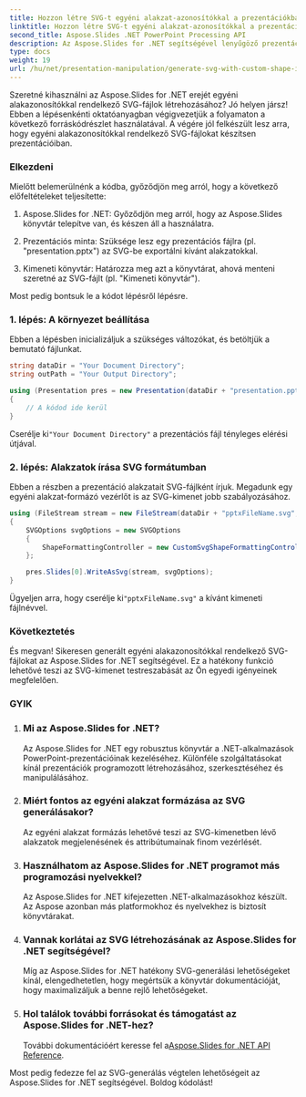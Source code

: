 ```yaml
---
title: Hozzon létre SVG-t egyéni alakzat-azonosítókkal a prezentációkban
linktitle: Hozzon létre SVG-t egyéni alakzat-azonosítókkal a prezentációkban
second_title: Aspose.Slides .NET PowerPoint Processing API
description: Az Aspose.Slides for .NET segítségével lenyűgöző prezentációkat készíthet egyéni SVG-alakzatokkal és azonosítókkal. Ismerje meg, hogyan hozhat létre interaktív diákat lépésről lépésre a forráskód példáival. Növelje prezentációiban a vizuális vonzerőt és a felhasználói interakciót.
type: docs
weight: 19
url: /hu/net/presentation-manipulation/generate-svg-with-custom-shape-ids-in-presentations/
---
```


Szeretné kihasználni az Aspose.Slides for .NET erejét egyéni alakazonosítókkal rendelkező SVG-fájlok létrehozásához? Jó helyen jársz! Ebben a lépésenkénti oktatóanyagban végigvezetjük a folyamaton a következő forráskódrészlet használatával. A végére jól felkészült lesz arra, hogy egyéni alakazonosítókkal rendelkező SVG-fájlokat készítsen prezentációiban.

### Elkezdeni

Mielőtt belemerülnénk a kódba, győződjön meg arról, hogy a következő előfeltételeket teljesítette:

1. Aspose.Slides for .NET: Győződjön meg arról, hogy az Aspose.Slides könyvtár telepítve van, és készen áll a használatra.

2. Prezentációs minta: Szüksége lesz egy prezentációs fájlra (pl. "presentation.pptx") az SVG-be exportálni kívánt alakzatokkal.

3. Kimeneti könyvtár: Határozza meg azt a könyvtárat, ahová menteni szeretné az SVG-fájlt (pl. "Kimeneti könyvtár").

Most pedig bontsuk le a kódot lépésről lépésre.

### 1. lépés: A környezet beállítása

Ebben a lépésben inicializáljuk a szükséges változókat, és betöltjük a bemutató fájlunkat.

```csharp
string dataDir = "Your Document Directory";
string outPath = "Your Output Directory";

using (Presentation pres = new Presentation(dataDir + "presentation.pptx"))
{
    // A kódod ide kerül
}
```

 Cserélje ki`"Your Document Directory"` a prezentációs fájl tényleges elérési útjával.

### 2. lépés: Alakzatok írása SVG formátumban

Ebben a részben a prezentáció alakzatait SVG-fájlként írjuk. Megadunk egy egyéni alakzat-formázó vezérlőt is az SVG-kimenet jobb szabályozásához.

```csharp
using (FileStream stream = new FileStream(dataDir + "pptxFileName.svg", FileMode.OpenOrCreate))
{
    SVGOptions svgOptions = new SVGOptions
    {
        ShapeFormattingController = new CustomSvgShapeFormattingController()
    };

    pres.Slides[0].WriteAsSvg(stream, svgOptions);
}
```

 Ügyeljen arra, hogy cserélje ki`"pptxFileName.svg"` a kívánt kimeneti fájlnévvel.

### Következtetés

És megvan! Sikeresen generált egyéni alakazonosítókkal rendelkező SVG-fájlokat az Aspose.Slides for .NET segítségével. Ez a hatékony funkció lehetővé teszi az SVG-kimenet testreszabását az Ön egyedi igényeinek megfelelően.

### GYIK

1. ### Mi az Aspose.Slides for .NET?
   Az Aspose.Slides for .NET egy robusztus könyvtár a .NET-alkalmazások PowerPoint-prezentációinak kezeléséhez. Különféle szolgáltatásokat kínál prezentációk programozott létrehozásához, szerkesztéséhez és manipulálásához.

2. ### Miért fontos az egyéni alakzat formázása az SVG generálásakor?
   Az egyéni alakzat formázás lehetővé teszi az SVG-kimenetben lévő alakzatok megjelenésének és attribútumainak finom vezérlését.

3. ### Használhatom az Aspose.Slides for .NET programot más programozási nyelvekkel?
   Az Aspose.Slides for .NET kifejezetten .NET-alkalmazásokhoz készült. Az Aspose azonban más platformokhoz és nyelvekhez is biztosít könyvtárakat.

4. ### Vannak korlátai az SVG létrehozásának az Aspose.Slides for .NET segítségével?
   Míg az Aspose.Slides for .NET hatékony SVG-generálási lehetőségeket kínál, elengedhetetlen, hogy megértsük a könyvtár dokumentációját, hogy maximalizáljuk a benne rejlő lehetőségeket.

5. ### Hol találok további forrásokat és támogatást az Aspose.Slides for .NET-hez?
    További dokumentációért keresse fel a[Aspose.Slides for .NET API Reference](https://reference.aspose.com/slides/net/).

Most pedig fedezze fel az SVG-generálás végtelen lehetőségeit az Aspose.Slides for .NET segítségével. Boldog kódolást!
